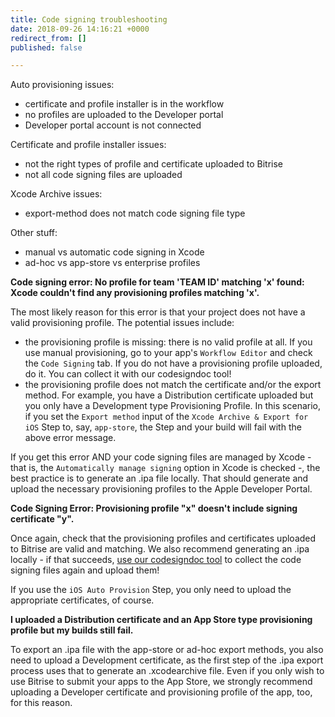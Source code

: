 ```yaml
---
title: Code signing troubleshooting
date: 2018-09-26 14:16:21 +0000
redirect_from: []
published: false

---
```

Auto provisioning issues:

* certificate and profile installer is in the workflow
* no profiles are uploaded to the Developer portal
* Developer portal account is not connected

Certificate and profile installer issues:

* not the right types of profile and certificate uploaded to Bitrise
* not all code signing files are uploaded

Xcode Archive issues:

* export-method does not match code signing file type

Other stuff:

* manual vs automatic code signing in Xcode
* ad-hoc vs app-store vs enterprise profiles

**Code signing error: No profile for team 'TEAM ID' matching 'x' found: Xcode couldn't find any provisioning profiles matching 'x'.**

The most likely reason for this error is that your project does not have a valid provisioning profile. The potential issues include:

* the provisioning profile is missing: there is no valid profile at all. If you use manual provisioning, go to your app's `Workflow Editor` and check the `Code Signing` tab. If you do not have a provisioning profile uploaded, do it. You can collect it with our codesigndoc tool!
* the provisioning profile does not match the certificate and/or the export method. For example, you have a Distribution certificate uploaded but you only have a Development type Provisioning Profile. In this scenario, if you set the `Export method` input of the `Xcode Archive & Export for iOS` Step to, say, `app-store`, the Step and your build will fail with the above error message.

If you get this error AND your code signing files are managed by Xcode - that is, the `Automatically manage signing` option in Xcode is checked -, the best practice is to generate an .ipa file locally. That should generate and upload the necessary provisioning profiles to the Apple Developer Portal.

**Code Signing Error: Provisioning profile "x" doesn't include signing certificate "y".**

Once again, check that the provisioning profiles and certificates uploaded to Bitrise are valid and matching. We also recommend generating an .ipa locally - if that succeeds, [use our codesigndoc tool](https://devcenter.bitrise.io/code-signing/ios-code-signing/collecting-files-with-codesigndoc/) to collect the code signing files again and upload them!

If you use the `iOS Auto Provision` Step, you only need to upload the appropriate certificates, of course.

**I uploaded a Distribution certificate and an App Store type provisioning profile but my builds still fail.**

To export an .ipa file with the app-store or ad-hoc export methods, you also need to upload a Development certificate, as the first step of the .ipa export process uses that to generate an .xcodearchive file. Even if you only wish to use Bitrise to submit your apps to the App Store, we strongly recommend uploading a Developer certificate and provisioning profile of the app, too, for this reason.